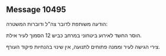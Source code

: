 ## Message 10495

הודעה משותפת לדובר צה"ל ודוברות המשטרה:

הוסר החשד לאירוע ביטחוני במרחב כביש 12 הסמוך לעיר אילת. 

צירי הגישה לעיר וממנה פתוחים לתנועה, אין שינוי בהנחיות פיקוד העורף.

